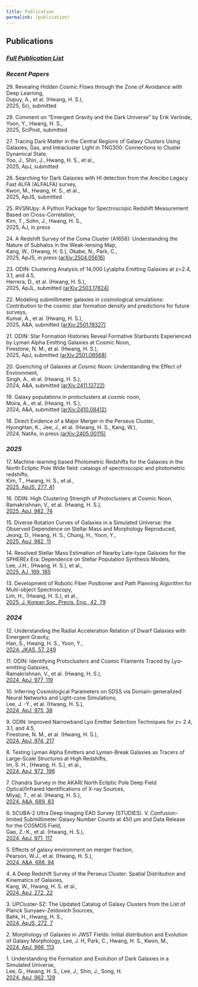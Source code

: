 ```yaml
---
title: Publication
permalink: /publication/
---
```


## **Publications** 

### [_Full Publication List_](https://hwanghs.github.io/publications) 

###  _Recent Papers_
29\. Revealing Hidden Cosmic Flows through the Zone of Avoidance with Deep Learning,<br>
Dupuy, A., et al. (Hwang, H. S.),<br>
2025, Sci, submitted

28\. Comment on “Emergent Gravity and the Dark Universe” by Erik Verlinde,<br>
Yoon, Y., Hwang, H. S.,<br>
2025, SciPost, submitted

27\. Tracing Dark Matter in the Central Regions of Galaxy Clusters Using Galaxies, Gas, and Intracluster Light in TNG300: Connections to Cluster Dynamical State,<br>
Yoo, J., Shin, J., Hwang, H. S., et al.,<br>
2025, ApJ, submitted

26\. Searching for Dark Galaxies with HI detection from the Arecibo Legacy Fast ALFA (ALFALFA) survey, <br>
Kwon, M., Hwang, H. S., et al.,<br>
2025, ApJS, submitted

25\. RVSNUpy: A Python Package for Spectroscopic Redshift Measurement Based on Cross-Correlation,<br>
Kim, T., Sohn, J., Hwang, H. S.,<br>
2025, AJ, in press

24\. A Redshift Survey of the Coma Cluster (A1656): Understanding the Nature of Subhalos in the Weak-lensing Map, <br>
Kang, W., (Hwang, H. S.), Okabe, N., Park, C., <br>
2025, ApJS, in press [(arXiv:2504.05616)](https://ui.adsabs.harvard.edu/abs/2025arXiv250405616K/abstract)

23\. ODIN: Clustering Analysis of 14,000 Ly\alpha Emitting Galaxies at z=2.4, 3.1, and 4.5,<br>
Herrera, D., et al. (Hwang, H. S.),<br>
2025, ApJL, submitted [(arXiv:2503.17824)](https://ui.adsabs.harvard.edu/abs/2025arXiv250317824H/abstract)

22\. Modeling submillimeter galaxies in cosmological simulations: Contribution to the cosmic star formation density and predictions for future surveys, <br>
Kumar, A., et al. (Hwang, H. S.), <br>
2025, A&A, submitted [(arXiv:2501.19327)](https://ui.adsabs.harvard.edu/abs/2025arXiv250119327K/abstract)

21\. ODIN: Star Formation Histories Reveal Formative Starbursts Experienced by Lyman Alpha Emitting Galaxies at Cosmic Noon, <br>
Firestone, N. M., et al. (Hwang, H. S.), <br>
2025, ApJ, submitted [(arXiv:2501.08568)](https://ui.adsabs.harvard.edu/abs/2025arXiv250108568F/abstract)

20\. Quenching of Galaxies at Cosmic Noon: Understanding the Effect of Environment, <br>
Singh, A., et al. (Hwang, H. S.), <br>
2024, A&A, submitted [(arXiv:2411.12722)](https://ui.adsabs.harvard.edu/abs/2024arXiv241112722S/abstract)

19\. Galaxy populations in protoclusters at cosmic noon, <br>
Moira, A., et al. (Hwang, H. S.), <br>
2024, A&A, submitted [(arXiv:2410.08412)](https://ui.adsabs.harvard.edu/abs/2024arXiv241008412A/abstract)

18\. Direct Evidence of a Major Merger in the Perseus Cluster,<br>
HyongHan, K., Jee, J., et al. (Hwang, H. S., Kang, W.),<br>
2024, NatAs, in press [(arXiv:2405.00115)](https://ui.adsabs.harvard.edu/abs/2024arXiv240500115H/abstract)

###  _2025_
17\. Machine-learning based Photometric Redshifts for the Galaxies in the North Ecliptic Pole Wide field: catalogs of spectroscopic and photometric redshifts,<br>
Kim, T., Hwang, H. S., et al.,<br>
[2025, ApJS, 277, 41](https://ui.adsabs.harvard.edu/abs/2025ApJS..277...41K/abstract)

16\. ODIN: High Clustering Strength of Protoclusters at Cosmic Noon,<br>
Ramakrishnan, V., et al. (Hwang, H. S.), <br>
[2025, ApJ, 982, 74](https://ui.adsabs.harvard.edu/abs/2025ApJ...982...74R/abstract)

15\. Diverse Rotation Curves of Galaxies in a Simulated Universe: the Observed Dependence on Stellar Mass and Morphology Reproduced,<br>
Jeong, D., Hwang, H. S., Chung, H., Yoon, Y.,<br>
[2025, ApJ, 982, 11](https://ui.adsabs.harvard.edu/abs/2025arXiv250201625J/abstract)

14\. Resolved Stellar Mass Estimation of Nearby Late-type Galaxies for the SPHEREx Era: Dependence on Stellar Population Synthesis Models,<br>
Lee, J.H., (Hwang, H. S.), et al., <br>
[2025, AJ, 169, 185](https://ui.adsabs.harvard.edu/abs/2025AJ....169..185L/abstract)

13\. Development of Robotic Fiber Positioner and Path Planning Algorithm for Multi-object Spectroscopy, <br>
Lim, H., (Hwang, H. S.), et al., <br>
[2025, J. Korean Soc. Precis. Eng., 42, 79](https://www.dbpia.co.kr/journal/articleDetail?nodeId=NODE12021608&language=ko_KR&hasTopBanner=true)

###  _2024_
12\. Understanding the Radial Acceleration Relation of Dwarf Galaxies with Emergent Gravity, <br>
Han, S.,  Hwang, H. S.,  Yoon, Y.,<br>
[2024, JKAS, 57. 249](https://ui.adsabs.harvard.edu/abs/2024JKAS...57..249H/abstract)

11\. ODIN: Identifying Protoclusters and Cosmic Filaments Traced by Lyα-emitting Galaxies, <br>
Ramakrishnan, V., et al. (Hwang, H. S.), <br>
[2024, ApJ, 977, 119](https://ui.adsabs.harvard.edu/abs/2024ApJ...977..119R/abstract)

10\. Inferring Cosmological Parameters on SDSS via Domain-generalized Neural Networks and Light-cone Simulations, <br>
Lee, J. -Y., et al. (Hwang, H. S.), <br>
[2024, ApJ, 975, 38](https://ui.adsabs.harvard.edu/abs/2024ApJ...975...38L/abstract)

9\. ODIN: Improved Narrowband Lyα Emitter Selection Techniques for z= 2.4, 3.1, and 4.5,<br>
Firestone, N. M., et al. (Hwang, H. S.),<br>
[2024, ApJ, 974, 217](https://ui.adsabs.harvard.edu/abs/2024ApJ...974..217F/abstract)

8\. Testing Lyman Alpha Emitters and Lyman-Break Galaxies as Tracers of Large-Scale Structures at High Redshifts,<br>
Im, S. H., (Hwang, H. S.), et al.,<br>
[2024, ApJ, 972, 196](https://ui.adsabs.harvard.edu/abs/2024ApJ...972..196I/abstract)

7\. Chandra Survey in the AKARI North Ecliptic Pole Deep Field Optical/Infrared Identifications of X-ray Sources,<br>
Miyaji, T., et al. (Hwang, H. S.),<br>
[2024, A&A, 689, 83](https://ui.adsabs.harvard.edu/abs/2024arXiv240713864M/abstract)

6\. SCUBA-2 Ultra Deep Imaging EAO Survey (STUDIES). V. Confusion-limited Submillimeter Galaxy Number Counts at 450 μm and Data Release for the COSMOS Field,<br>
Gao, Z.-K., et al. (Hwang, H. S.),<br>
[2024, ApJ, 971, 117](https://ui.adsabs.harvard.edu/abs/2024arXiv240520616G/abstract)

5\. Effects of galaxy environment on merger fraction, <br> 
Pearson, W.J., et al. (Hwang, H. S.),<br>
[2024, A&A, 686, 94](https://ui.adsabs.harvard.edu/abs/2024A%26A...686A..94P/abstract)

4\. A Deep Redshift Survey of the Perseus Cluster: Spatial Distribution and Kinematics of Galaxies,<br>
Kang, W., Hwang, H. S. et al.,<br>
[2024, ApJ, 272, 22](https://ui.adsabs.harvard.edu/abs/2024ApJS..272...22K/abstract)

3\. UPCluster-SZ: The Updated Catalog of Galaxy Clusters from the List of Planck Sunyaev-Zeldovich Sources,<br>
Bahk, H., Hwang, H. S., <br>
[2024, ApJS, 272, 7](https://ui.adsabs.harvard.edu/abs/2024ApJS..272....7B/abstract)

2\. Morphology of Galaxies in JWST Fields: Initial distribution and Evolution of Galaxy Morphology,
Lee, J. H, Park, C., Hwang, H. S., Kwon, M.,<br>
[2024, ApJ, 966, 113](https://ui.adsabs.harvard.edu/abs/2024ApJ...966..113L/abstract)

1\. Understanding the Formation and Evolution of Dark Galaxies in a Simulated Universe,<br>
Lee, G., Hwang, H. S., Lee, J., Shin, J., Song, H.<br> 
[2024, ApJ, 962, 129](https://ui.adsabs.harvard.edu/abs/2024ApJ...962..129L/abstract)



